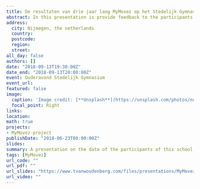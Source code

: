 ```yaml
---
title: De resultaten van drie jaar lang MyMovez op het Stedelijk Gymnasium Nijmegen
abstract: In this presentation is provide feedback to the participants of this school on their participation in the project.
address:
  city: Nijmegen, the netherlands
  country: 
  postcode: 
  region: 
  street:
all_day: false
authors: []
date: "2018-09-13T19:30:00Z"
date_end: "2018-09-13T20:00:00Z"
event: Ouderavond Stedelijk Gymnasium
event_url: 
featured: false
image:
  caption: 'Image credit: [**Unsplash**](https://unsplash.com/photos/nceraK8D0Wk)'
  focal_point: Right
links:
location: 
math: true
projects:
- MyMovez-project
publishDate: "2018-06-23T00:00:00Z"
slides: 
summary: A presentation on the data of the participants of this school
tags: [MyMovez]
url_code: ""
url_pdf: ""
url_slides: "https://www.tvanwoudenberg.com/files/presentations/MyMovez-presentatie-ouderavond-Gymnasium.pdf"
url_video: ""
---
```


